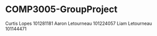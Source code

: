 # COMP3005-GroupProject

Curtis Lopes 101281181
Aaron Letourneau 101224057
Liam Letourneau 101144471
